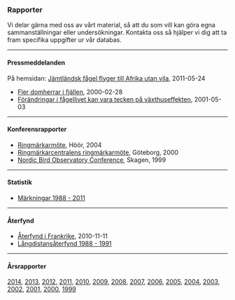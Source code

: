 ### Rapporter

Vi delar gärna med oss av vårt material, så att du som vill kan göra egna sammanställningar eller undersökningar. Kontakta oss så hjälper vi dig att ta fram specifika uppgifter ur vår databas.

- - -

#### Pressmeddelanden

På hemsidan: [Jämtländsk fågel flyger till Afrika utan vila][press3], 2011-05-24
- [Fler domherrar i fjällen][press2], 2000-02-28
- [Förändringar i fågellivet kan vara tecken på växthuseffekten][press1], 2001-05-03

[press3]: <#reports/jamtlandsk-fagel-flyger-till-afrika-utan-vila>
[press2]: </file/reports/fler-domherrar-i-fjallen.pdf>
[press1]: </file/reports/forandringar-i-fagellivet.pdf>

- - -

#### Konferensrapporter

- [Ringmärkarmöte][konf3], Höör, 2004
- [Ringmärkarcentralens ringmärkarmöte][konf2], Göteborg, 2000
- [Nordic Bird Observatory Conference][konf1], Skagen, 1999

[konf3]: </file/reports/ringmarkarmote-hoor.pdf>
[konf2]: </file/reports/rfc-mote-goteborg.pdf>
[konf1]: </file/reports/nordic-bird-observatory-skagen.pdf>

- - -

#### Statistik

- [Märkningar 1988 - 2011][stats1]

[stats1]: </file/reports/statistics-1988-2011.xls>

- - -

#### Återfynd

- [Återfynd i Frankrike][af2], 2010-11-11
- [Långdistansåterfynd 1988 - 1991][af1]

[af2]: </file/reports/aterfynd-france.pdf>
[af1]: </file/reports/aterfynd-1988-1991.pdf>

- - -

#### Årsrapporter

[2014][ar14], [2013][ar13], [2012][ar12], [2011][ar11], [2010][ar10], [2009][ar09], [2008][ar08], [2007][ar07], [2006][ar06], [2005][ar05],
[2004][ar04], [2003][ar03], [2002][ar02], [2001][ar01], [2000][ar00], [1999][ar99]

[ar14]: </file/reports/annual-report-2014.pdf>
[ar13]: </file/reports/annual-report-2013.pdf>
[ar12]: </file/reports/annual-report-2012.pdf>
[ar11]: </file/reports/annual-report-2011.pdf>
[ar10]: </file/reports/annual-report-2010.pdf>
[ar09]: </file/reports/annual-report-2009.pdf>
[ar08]: </file/reports/annual-report-2008.pdf>
[ar07]: </file/reports/annual-report-2007.pdf>
[ar06]: </file/reports/annual-report-2006.pdf>
[ar05]: </file/reports/annual-report-2005.pdf>
[ar04]: </file/reports/annual-report-2004.pdf>
[ar03]: </file/reports/annual-report-2003.pdf>
[ar02]: </file/reports/annual-report-2002.pdf>
[ar01]: </file/reports/annual-report-2001.pdf>
[ar00]: </file/reports/annual-report-2000.pdf>
[ar99]: </file/reports/annual-report-1999.pdf>

